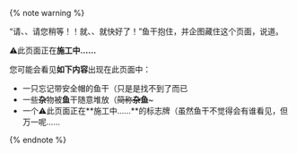{% note warning %}

“请、、请您稍等！！就、、就快好了！”鱼干抱住，并企图藏住这个页面，说道。

⚠此页面正在**施工中……**

您可能会看见**如下内容**出现在此页面中：
- 一只忘记带安全帽的鱼干（只是是找不到了而已
- 一些**杂**物被**鱼**干随意堆放（~~简称**杂鱼**~~~
- 一个⚠此页面正在**施工中……**的标志牌（虽然鱼干不觉得会有谁看见，但万一呢……

{% endnote %}